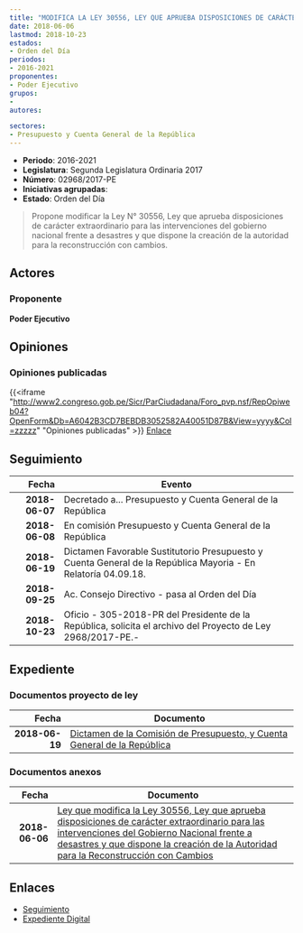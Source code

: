 ```yaml
---
title: "MODIFICA LA LEY 30556, LEY QUE APRUEBA DISPOSICIONES DE CARÁCTER EXTRAPORDINARIO PARA LAS INTERVENCIONES DEL GOBIERNO FRENTE A DESASTRES Y QUE DISPONE LA CREACIÓN DE LA AUTORIDAD PARA LA RECONSTRUCCIÓN CON CAMBIOS"
date: 2018-06-06
lastmod: 2018-10-23
estados:
- Orden del Día
periodos:
- 2016-2021
proponentes:
- Poder Ejecutivo
grupos:
- 
autores:

sectores:
- Presupuesto y Cuenta General de la República
---
```

- **Periodo**: 2016-2021
- **Legislatura**: Segunda Legislatura Ordinaria 2017
- **Número**: 02968/2017-PE
- **Iniciativas agrupadas**: 
- **Estado**: Orden del Día

> Propone modificar la Ley N° 30556, Ley que aprueba disposiciones de carácter extraordinario para las intervenciones del gobierno nacional frente a desastres y que dispone la creación de la autoridad para la reconstrucción con cambios.


## Actores

### Proponente

**Poder Ejecutivo**

## Opiniones

### Opiniones publicadas

{{<iframe "http://www2.congreso.gob.pe/Sicr/ParCiudadana/Foro_pvp.nsf/RepOpiweb04?OpenForm&Db=A6042B3CD7BEBDB3052582A40051D87B&View=yyyy&Col=zzzzz" "Opiniones publicadas" >}}
[Enlace](http://www2.congreso.gob.pe/Sicr/ParCiudadana/Foro_pvp.nsf/RepOpiweb04?OpenForm&Db=A6042B3CD7BEBDB3052582A40051D87B&View=yyyy&Col=zzzzz)


## Seguimiento

| Fecha | Evento |
|------:|--------|
| **2018-06-07** | Decretado a... Presupuesto y Cuenta General de la República |
| **2018-06-08** | En comisión Presupuesto y Cuenta General de la República |
| **2018-06-19** | Dictamen Favorable Sustitutorio Presupuesto y Cuenta General de la República Mayoria - En Relatoría 04.09.18. |
| **2018-09-25** | Ac. Consejo Directivo - pasa al Orden del Día |
| **2018-10-23** | Oficio - 305-2018-PR del Presidente de la República, solicita el archivo del Proyecto de Ley 2968/2017-PE.- |

## Expediente

### Documentos proyecto de ley

| Fecha | Documento |
|------:|-----------|
| **2018-06-19** | [Dictamen de la Comisión de Presupuesto, y Cuenta General de la República](http://www.leyes.congreso.gob.pe/Documentos/2016_2021/Dictamenes/Proyectos_de_Ley/02968DC17MAY20180619.pdf) |

### Documentos anexos

| Fecha | Documento |
|------:|-----------|
| **2018-06-06** | [Ley que modifica la Ley 30556, Ley que aprueba disposiciones de carácter extraordinario para las intervenciones del Gobierno Nacional frente a desastres y que dispone la creación de la Autoridad para la Reconstrucción con Cambios](http://www.leyes.congreso.gob.pe/Documentos/2016_2021/Proyectos_de_Ley_y_de_Resoluciones_Legislativas/PL0296820180606.pdf) |

## Enlaces

- [Seguimiento](http://www2.congreso.gob.pe/Sicr/TraDocEstProc/CLProLey2016.nsf/f7fff46988ca05b1052578e100829cc7/a68d01d1fb1702ec052582a40056698f?OpenDocument)
- [Expediente Digital](http://www2.congreso.gob.pe/Sicr/TraDocEstProc/Expvirt_2011.nsf/visbusqptramdoc1621/02968?opendocument)

